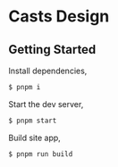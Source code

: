 # Casts Design

## Getting Started

Install dependencies,

```bash
$ pnpm i
```

Start the dev server,

```bash
$ pnpm start
```

Build site app,

```bash
$ pnpm run build
```
